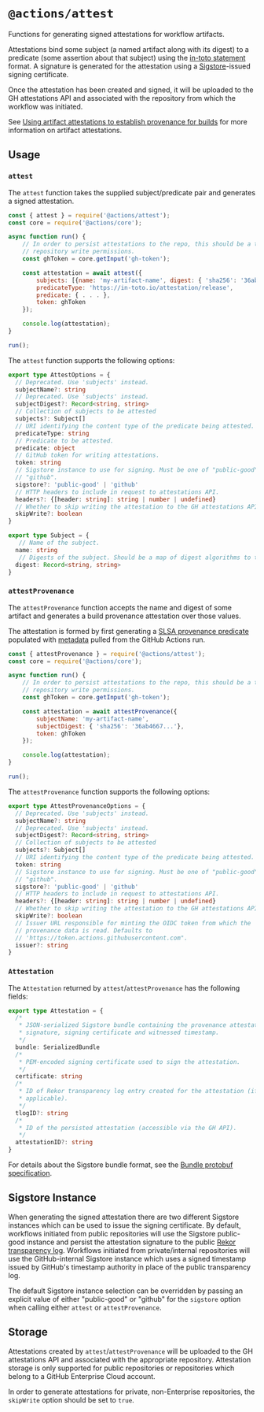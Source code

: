 # `@actions/attest`

Functions for generating signed attestations for workflow artifacts.

Attestations bind some subject (a named artifact along with its digest) to a
predicate (some assertion about that subject) using the [in-toto
statement](https://github.com/in-toto/attestation/tree/main/spec/v1) format. A
signature is generated for the attestation using a
[Sigstore](https://www.sigstore.dev/)-issued signing certificate.

Once the attestation has been created and signed, it will be uploaded to the GH
attestations API and associated with the repository from which the workflow was
initiated.

See [Using artifact attestations to establish provenance for builds](https://docs.github.com/en/actions/security-guides/using-artifact-attestations-to-establish-provenance-for-builds)
for more information on artifact attestations.

## Usage

### `attest`

The `attest` function takes the supplied subject/predicate pair and generates a
signed attestation.

```js
const { attest } = require('@actions/attest');
const core = require('@actions/core');

async function run() {
    // In order to persist attestations to the repo, this should be a token with
    // repository write permissions.
    const ghToken = core.getInput('gh-token');

    const attestation = await attest({
        subjects: [{name: 'my-artifact-name', digest: { 'sha256': '36ab4667...'}}],
        predicateType: 'https://in-toto.io/attestation/release',
        predicate: { . . . },
        token: ghToken
    });

    console.log(attestation);
}

run();
```

The `attest` function supports the following options:

```typescript
export type AttestOptions = {
  // Deprecated. Use 'subjects' instead.
  subjectName?: string
  // Deprecated. Use 'subjects' instead.
  subjectDigest?: Record<string, string>
  // Collection of subjects to be attested
  subjects?: Subject[]
  // URI identifying the content type of the predicate being attested.
  predicateType: string
  // Predicate to be attested.
  predicate: object
  // GitHub token for writing attestations.
  token: string
  // Sigstore instance to use for signing. Must be one of "public-good" or
  // "github".
  sigstore?: 'public-good' | 'github'
  // HTTP headers to include in request to attestations API.
  headers?: {[header: string]: string | number | undefined}
  // Whether to skip writing the attestation to the GH attestations API.
  skipWrite?: boolean
}

export type Subject = {
   // Name of the subject.
  name: string
   // Digests of the subject. Should be a map of digest algorithms to their hex-encoded values.
  digest: Record<string, string>
}
```

### `attestProvenance`

The `attestProvenance` function accepts the name and digest of some artifact and
generates a build provenance attestation over those values.

The attestation is formed by first generating a [SLSA provenance
predicate](https://slsa.dev/spec/v1.0/provenance) populated with
[metadata](https://github.com/slsa-framework/github-actions-buildtypes/tree/main/workflow/v1)
pulled from the GitHub Actions run.

```js
const { attestProvenance } = require('@actions/attest');
const core = require('@actions/core');

async function run() {
    // In order to persist attestations to the repo, this should be a token with
    // repository write permissions.
    const ghToken = core.getInput('gh-token');

    const attestation = await attestProvenance({
        subjectName: 'my-artifact-name',
        subjectDigest: { 'sha256': '36ab4667...'},
        token: ghToken
    });

    console.log(attestation);
}

run();
```

The `attestProvenance` function supports the following options:

```typescript
export type AttestProvenanceOptions = {
  // Deprecated. Use 'subjects' instead.
  subjectName?: string
  // Deprecated. Use 'subjects' instead.
  subjectDigest?: Record<string, string>
  // Collection of subjects to be attested
  subjects?: Subject[]
  // URI identifying the content type of the predicate being attested.
  token: string
  // Sigstore instance to use for signing. Must be one of "public-good" or
  // "github".
  sigstore?: 'public-good' | 'github'
  // HTTP headers to include in request to attestations API.
  headers?: {[header: string]: string | number | undefined}
  // Whether to skip writing the attestation to the GH attestations API.
  skipWrite?: boolean
  // Issuer URL responsible for minting the OIDC token from which the
  // provenance data is read. Defaults to
  // 'https://token.actions.githubusercontent.com".
  issuer?: string
}
```

### `Attestation`

The `Attestation` returned by `attest`/`attestProvenance` has the following
fields:

```typescript
export type Attestation = {
  /*
   * JSON-serialized Sigstore bundle containing the provenance attestation,
   * signature, signing certificate and witnessed timestamp.
   */
  bundle: SerializedBundle
  /*
   * PEM-encoded signing certificate used to sign the attestation.
   */
  certificate: string
  /*
   * ID of Rekor transparency log entry created for the attestation (if
   * applicable).
   */
  tlogID?: string
  /*
   * ID of the persisted attestation (accessible via the GH API).
   */
  attestationID?: string
}
```

For details about the Sigstore bundle format, see the [Bundle protobuf
specification](https://github.com/sigstore/protobuf-specs/blob/main/protos/sigstore_bundle.proto).

## Sigstore Instance

When generating the signed attestation there are two different Sigstore
instances which can be used to issue the signing certificate. By default,
workflows initiated from public repositories will use the Sigstore public-good
instance and persist the attestation signature to the public [Rekor transparency
log](https://docs.sigstore.dev/logging/overview/). Workflows initiated from
private/internal repositories will use the GitHub-internal Sigstore instance
which uses a signed timestamp issued by GitHub's timestamp authority in place of
the public transparency log.

The default Sigstore instance selection can be overridden by passing an explicit
value of either "public-good" or "github" for the `sigstore` option when calling
either `attest` or `attestProvenance`.

## Storage

Attestations created by `attest`/`attestProvenance` will be uploaded to the GH
attestations API and associated with the appropriate repository. Attestation
storage is only supported for public repositories or repositories which belong
to a GitHub Enterprise Cloud account.

In order to generate attestations for private, non-Enterprise repositories, the
`skipWrite` option should be set to `true`.
